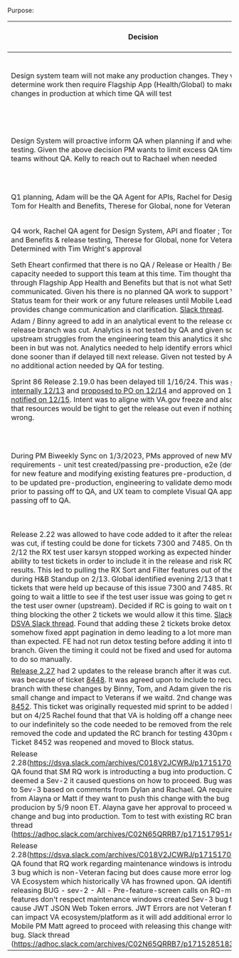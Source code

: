 Purpose: 



| Decision | Date | Owner | Who was involved |
| --------| ------| -----| ---------|
| Design system team will not make any production changes. They will determine work then require Flagship App (Health/Global) to make the changes in production at which time QA will test | 12/7/23 | Kelly & Adam | Kelly, Adam, Stacy during Shared System Huddle |
| Design System will proactive inform QA when planning if and when they need testing. Given the above decision PM wants to limit excess QA time spent on teams without QA. Kelly to reach out to Rachael when needed | 12/7/23 | Kelly & Adam | Kelly, Adam, Stacy during Shared System Huddle |
| Q1 planning, Adam will be the QA Agent for APIs, Rachel for Design System, Tom for Health and Benefits, Therese for Global, none for Veteran Status | 11/27/23 | QA team | Tim, Rachael, Therese, Tom |
| Q4 work, Rachel QA agent for Design System, API and floater ; Tom for Health and Benefits & release testing, Therese for Global, none for Veteran Status. Determined with Tim Wright's approval | 11/27/23 | QA team | Tim, Rachael, Therese, Tom |
| Seth Eheart confirmed that there is no QA / Release or Health / Benefits team capacity needed to support this team at this time. Tim thought that VS will go through Flagship App Health and Benefits but that is not what Seth had communicated. Given his there is no planned QA work to support Veteran Status team for their work or any future releases until Mobile Leadership provides change communication and clarification. [Slack thread](https://adhoc.slack.com/archives/CU2Q76NPR/p1701879689492309). | 12/6/23 | Adam Kasmier |  Seth, Tim, Adam |
| Adam / Binny agreed to add in an analytical event to the release code after the release branch was cut. Analytics is not tested by QA and given some upstream struggles from the engineering team this analytics it should have been in but was not. Analytics needed to help identify errors which could be done sooner than if delayed till next release. Given not tested by Analytics then no additional action needed by QA for testing.  | 12/7/23 | Adam | Adam / Binny |
| Sprint 86 Release 2.19.0 has been delayed till 1/16/24. This was [discussed internally 12/13](https://adhoc.slack.com/archives/CU2Q76NPR/p1702497682412339) and [proposed to PO on 12/14](https://dsva.slack.com/archives/C018V2JCWRJ/p1702558703365609) and approved on 12/15. [Team notified on 12/15](https://adhoc.slack.com/archives/CU2Q76NPR/p1702586255480869).  Intent was to aligne with VA.gov freeze and also identified that resources would be tight to get the release out even if nothing went wrong. | 12/15/23 | Adam & Rachel | Rachel, Adam, Matt, Tim, Jennifer, Binny. |
| During PM Biweekly Sync on 1/3/2023, PMs approved of new MVP requirements - unit test created/passing pre-production, e2e (detox UI) tests for new feature and modifying existing features pre-production, demo mode to be updated pre-production, engineering to validate demo mode changes prior to passing off to QA, and UX team to complete Visual QA approval prior to passing off to QA. | 1/3/24 | Adam | Matt, Alayna, Ameet, Kelly ,Stacy, Tim, Binny, Jen, Therese, Rachael, Tom |
| Release 2.22 was allowed to have code added to it after the release branch was cut, if testing could be done for tickets 7300 and 7485.  On the night of 2/12 the RX test user karsyn stopped working as expected hindering Mobile's ability to test tickets in order to include it in the release and risk RC testing results. This led to pulling the RX Sort and Filter features out of the release during H&B Standup on 2/13.  Global identified evening 2/13 that there are 2 tickets that were held up because of this issue 7300 and 7485. RC testing was going to wait a little to see if the test user issue was going to get resolved by the test user owner (upstream). Decided if RC is going to wait on the same thing blocking the other 2 tickets we would allow it this time. [Slack Thread1 ](https://adhoc.slack.com/archives/C02N65QRRB7/p1707859450264959) [DSVA Slack thread](https://dsva.slack.com/archives/CSFV4QTKN/p1707850179022099). Found that adding these 2 tickets broke detox test as they somehow fixed appt pagination in demo leading to a lot more manual testing than expected. FE had not run detox testing before adding it into the release branch. Given the timing it could not be fixed and used for automation so had to do so manually. | 2/13/24 | Adam | Binny, Tom, Adam|
| [Release 2.27](https://dsva.slack.com/archives/C018V2JCWRJ/p1713970161805509) had 2 updates to the release branch after it was cut. 1 update was because of ticket [8448](https://github.com/department-of-veterans-affairs/va-mobile-app/issues/8448). It was agreed upon to include to recut a new RC branch with these changes by Binny, Tom, and Adam given the risk of the small change and impact to Veterans if we waitd. 2nd change was for ticket [8452](https://github.com/department-of-veterans-affairs/va-mobile-app/issues/8452). This ticket was originally requested mid sprint to be added by PO Rachel but on 4/25 Rachel found that that VA is holding off a change needed to align to our indefinitely so the code needed to be removed from the release. Binny removed the code and updated the RC branch for testing 430pm on 4/25. Ticket 8452 was reopened and moved to Block status. | 4/24 and 4/25 | Adam | Binny, Tom, Adam, Rachel | 
| Release 2.28(https://dsva.slack.com/archives/C018V2JCWRJ/p1715170218057479) QA found that SM RQ work is introducting a bug into production. Originally deemed a Sev-2 it caused questions on how to proceed. Bug was downgrade to Sev-3 based on comments from Dylan and Rachael. QA required approval from Alayna or Matt if they want to push this change with the bug into producion by 5/9 noon ET. Alayna gave her approval to proceed with this change and bug into production. Tom to test with existing RC branch.  Slack thread (https://adhoc.slack.com/archives/C02N65QRRB7/p1715179514396819) | 5/8 - 5/9/ 24| Adam | Alayna, Matt, Theo, Rachael, Tim, Adam, Dylan, Tom | 
| Release 2.28(https://dsva.slack.com/archives/C018V2JCWRJ/p1715170218057479) QA found that RQ work regarding maintenance windows is introducing a Sev-3 bug which is non-Veteran facing but does cause more error logging in the VA Ecosystem which historically VA has frowned upon. QA identified that by releasing BUG - sev-2 - All - Pre-feature-screen calls on RQ-migrated features don't respect maintenance windows created Sev-3 bug that will cause JWT JSON Web Token errors. JWT Errors are not Veteran facing but can impact VA ecosystem/platform as it will add additional error logging. RQ Mobile PM Matt agreed to proceed with releasing this change with the Sev-3 bug. Slack thread (https://adhoc.slack.com/archives/C02N65QRRB7/p1715285183410339) | 5/9/2024 | Matt | Matt, Tim, Therese Tom | 
